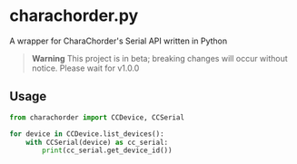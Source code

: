 # charachorder.py

A wrapper for CharaChorder's Serial API written in Python

> **Warning**
> This project is in beta; breaking changes will occur without notice. Please wait for v1.0.0

## Usage

```py
from charachorder import CCDevice, CCSerial

for device in CCDevice.list_devices():
    with CCSerial(device) as cc_serial:
        print(cc_serial.get_device_id())
```
